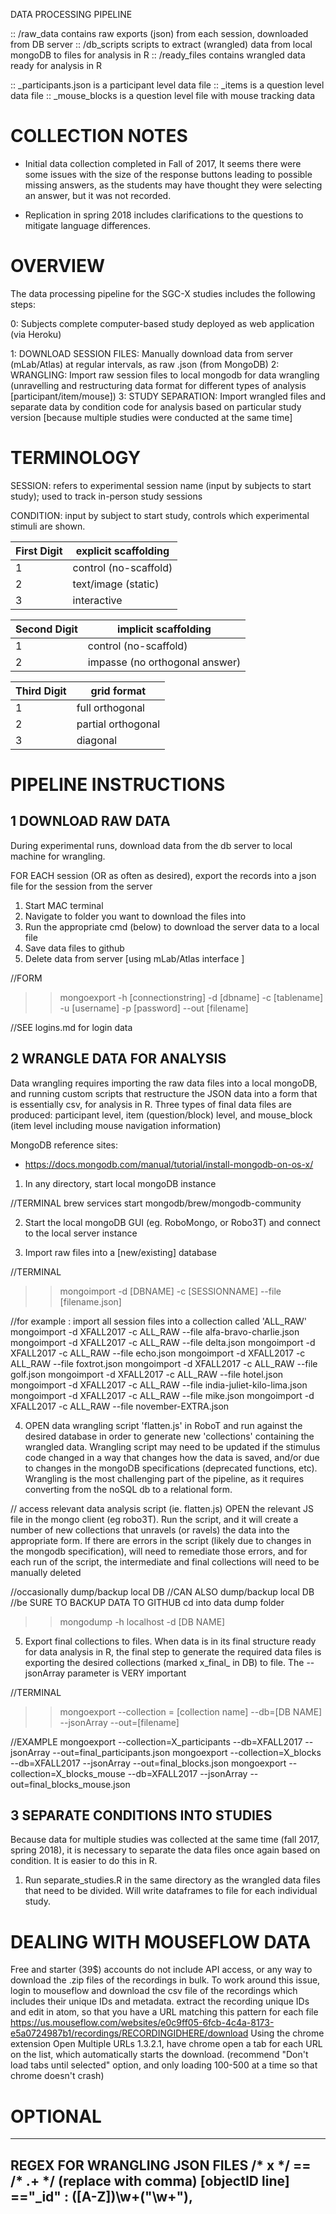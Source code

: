 DATA PROCESSING PIPELINE

:: /raw_data contains raw exports (json) from each session, downloaded from DB server
:: /db_scripts scripts to extract (wrangled) data from local mongoDB to files for analysis in R
:: /ready_files contains wrangled data ready for analysis in R

:: _participants.json is a participant level data file
:: _items is a question level data file
:: _mouse_blocks is a question level file with mouse tracking data


# COLLECTION NOTES
- Initial data collection completed in Fall of 2017,
It seems there were some issues with the size of the response buttons leading to possible missing answers, as the students may have thought they were selecting an answer, but it was not recorded.

- Replication in spring 2018 includes clarifications to the questions to mitigate language differences.

# OVERVIEW

The data processing pipeline for the SGC-X studies includes the following steps:

0: Subjects complete computer-based study deployed as web application (via Heroku)

1: DOWNLOAD SESSION FILES: Manually download data from server (mLab/Atlas) at regular intervals, as raw .json (from MongoDB)
2: WRANGLING: Import raw session files to local mongodb for data wrangling (unravelling and restructuring data format for different types of analysis [participant/item/mouse])
3: STUDY SEPARATION: Import wrangled files and separate data by condition code for analysis based on particular study version [because multiple studies were conducted at the same time]

# TERMINOLOGY
SESSION: refers to experimental session name (input by subjects to start study); used to track in-person study sessions

CONDITION: input by subject to start study, controls which experimental stimuli are shown.

First Digit    | explicit scaffolding
 ------------- |-------------
 1      | control (no-scaffold)
 2      | text/image (static)
 3      | interactive

Second Digit    | implicit scaffolding
 ------------- |-------------
1      | control (no-scaffold)
2      | impasse (no orthogonal answer)

Third Digit    | grid format
------------- |-------------
1 | full orthogonal
2 | partial orthogonal
3 | diagonal



# PIPELINE INSTRUCTIONS

## 1 DOWNLOAD RAW DATA

During experimental runs, download data from the db server to local machine for wrangling.

FOR EACH session (OR as often as desired), export the records into a json file for the session from the server

1. Start MAC terminal
2. Navigate to folder you want to download the files into
3. Run the appropriate cmd (below) to download the server data to a local file
4. Save data files to github
5. Delete data from server [using mLab/Atlas interface ]


//FORM
>>mongoexport -h [connectionstring] -d [dbname] -c [tablename] -u [username] -p [password] --out [filename]

//SEE logins.md for login data


## 2 WRANGLE DATA FOR ANALYSIS

Data wrangling requires importing the raw data files into a local mongoDB, and running custom scripts that restructure the JSON data into a form that is essentially csv, for analysis in R. Three types of final data files are produced: participant level, item (question/block) level, and mouse_block (item level including mouse navigation information)

MongoDB reference sites:
- https://docs.mongodb.com/manual/tutorial/install-mongodb-on-os-x/

1. In any directory, start local mongoDB instance

//TERMINAL
brew services start mongodb/brew/mongodb-community

2. Start the local mongoDB GUI (eg. RoboMongo, or Robo3T) and connect to the local server instance

3. Import raw files into a [new/existing] database

//TERMINAL
>>mongoimport -d [DBNAME] -c [SESSIONNAME] --file [filename.json]

//for example : import all session files into a collection called 'ALL_RAW'
mongoimport -d XFALL2017 -c ALL_RAW  --file alfa-bravo-charlie.json
mongoimport -d XFALL2017 -c ALL_RAW  --file delta.json
mongoimport -d XFALL2017 -c ALL_RAW  --file echo.json
mongoimport -d XFALL2017 -c ALL_RAW  --file foxtrot.json
mongoimport -d XFALL2017 -c ALL_RAW  --file golf.json
mongoimport -d XFALL2017 -c ALL_RAW  --file hotel.json
mongoimport -d XFALL2017 -c ALL_RAW  --file india-juliet-kilo-lima.json
mongoimport -d XFALL2017 -c ALL_RAW  --file mike.json
mongoimport -d XFALL2017 -c ALL_RAW  --file november-EXTRA.json


4. OPEN data wrangling script 'flatten.js' in RoboT and run against the desired database in order to generate new 'collections' containing the wrangled data. Wrangling script may need to be updated if the stimulus code changed in a way that changes how the data is saved, and/or due to changes in the mongoDB specifications (deprecated functions, etc). Wrangling is the most challenging part of the pipeline, as it requires converting from the noSQL db to a relational form.

// access relevant data analysis script (ie. flatten.js)
OPEN the relevant JS file in the mongo client (eg robo3T). Run the script, and it will create a number of new collections that unravels (or ravels) the data into the appropriate form. If there are errors in the script (likely due to changes in the mongodb specification), will need to remediate those errors, and for each run of the script, the intermediate and final collections will need to be manually deleted

//occasionally dump/backup local DB
//CAN ALSO dump/backup local DB
//be SURE TO BACKUP DATA TO GITHUB
cd into data dump folder
>> mongodump -h localhost -d [DB NAME]

5. Export final collections to files. When data is in its final structure ready for data analysis in R, the final step to generate the required data files is exporting the desired collections (marked x_final_ in DB) to file. The --jsonArray parameter is VERY important

//TERMINAL
>>mongoexport --collection = [collection name] --db=[DB NAME] --jsonArray --out=[filename]

//EXAMPLE
mongoexport --collection=X_participants --db=XFALL2017 --jsonArray --out=final_participants.json
mongoexport --collection=X_blocks --db=XFALL2017 --jsonArray --out=final_blocks.json
mongoexport --collection=X_blocks_mouse --db=XFALL2017 --jsonArray --out=final_blocks_mouse.json

## 3 SEPARATE CONDITIONS INTO STUDIES

Because data for multiple studies was collected at the same time (fall 2017, spring 2018), it is necessary to separate the data files once again based on condition. It is easier to do this in R.

1. Run separate_studies.R in the same directory as the wrangled data files that need to be divided. Will write dataframes to file for each individual study.


# DEALING WITH MOUSEFLOW DATA
Free and starter (39$) accounts do not include API access, or any way to download the .zip files of the recordings in bulk.
To work around this issue, login to mouseflow and download the csv file of the recordings which includes their unique IDs and metadata.
extract the recording unique IDs and edit in atom, so that you have a URL matching this pattern for each file
https://us.mouseflow.com/websites/e0c9ff05-6fcb-4c4a-8173-e5a0724987b1/recordings/RECORDINGIDHERE/download
Using the chrome extension Open Multiple URLs 1.3.2.1,
have chrome open a tab for each URL on the list, which automatically starts the download.
(recommend "Don't load tabs until selected" option, and only loading 100-500 at a time so that chrome doesn't crash)

# OPTIONAL
-------------------------------------------------------------
REGEX FOR WRANGLING JSON FILES
/* x */ == \/\* .+ \*\/ (replace with comma)
[objectID line]        =="_id" : ([A-Z])\w+\("\w+"\),
-------------------------------------------------------------

